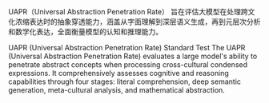 UAPR（Universal Abstraction Penetration Rate）
旨在评估大模型在处理跨文化浓缩表达时的抽象穿透能力，涵盖从字面理解到深层语义生成，再到元层次分析和数学化表达，全面衡量模型的认知和推理能力。


UAPR (Universal Abstraction Penetration Rate) Standard Test
The UAPR (Universal Abstraction Penetration Rate) evaluates a large model's ability to penetrate abstract concepts when processing cross-cultural condensed expressions. It comprehensively assesses cognitive and reasoning capabilities through four stages: literal comprehension, deep semantic generation, meta-cultural analysis, and mathematical abstraction.

